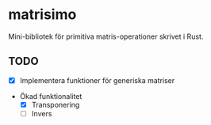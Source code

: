 # matrisimo
Mini-bibliotek för primitiva matris-operationer skrivet i Rust.
## TODO
- [x] Implementera funktioner för generiska matriser
- Ökad funktionalitet
  - [x] Transponering
  - [ ] Invers
